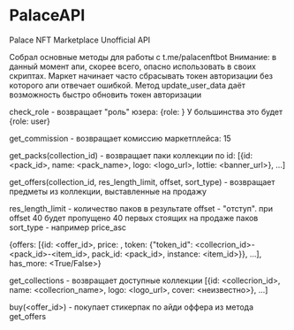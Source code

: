 # PalaceAPI
 Palace NFT Marketplace Unofficial API

 Собрал основные методы для работы с t.me/palacenftbot
 Внимание: в данный момент апи, скорее всего, опасно использовать в своих скриптах. Маркет начинает часто сбрасывать токен авторизации без которого апи отвечает ошибкой. Метод update_user_data даёт возможность быстро обновить токен авторизации

 check_role - возвращает "роль" юзера: 
 {role: <role>} 
 У большинства это будет {role: user}

 get_commission - возвращает комиссию маркетплейса: 
 15

 get_packs(collection_id) - возвращает паки коллекции по id: 
 [{id: <pack_id>, name: <pack_name>, logo: <logo_url>, lottie: <banner_url>}, ...]

get_offers(collection_id, res_length_limit, offset, sort_type) - возвращает предметы из коллекции, выставленные на продажу

res_length_limit - количество паков в результате
offset - "отступ". при offset 40 будет пропущено 40 первых стоящих на продаже паков
sort_type - например price_asc

{offers: [{id: <offer_id>, price: <price>, token: {"token_id": <collecrion_id>-<pack_id>-<item_id>, pack_id: <pack_id>, instance: <item_id>}}, ...], has_more: <True/False>}


get_collections - возвращает доступные коллекции
[{id: <collecrion_id>, name: <collecrion_name>, logo: <logo_url>, cover: <неизвестно>}, ...]

buy(<offer_id>) - покупает стикерпак по айди оффера из метода get_offers
